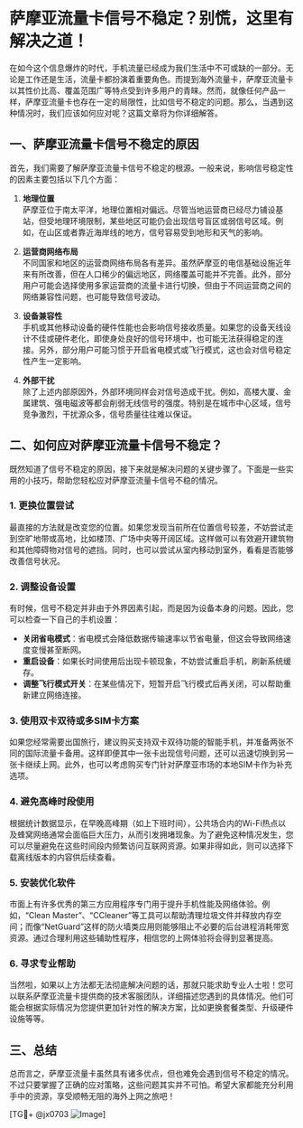 # 萨摩亚流量卡信号不稳定？别慌，这里有解决之道！

在如今这个信息爆炸的时代，手机流量已经成为我们生活中不可或缺的一部分。无论是工作还是生活，流量卡都扮演着重要角色。而提到海外流量卡，萨摩亚流量卡以其性价比高、覆盖范围广等特点受到许多用户的青睐。然而，就像任何产品一样，萨摩亚流量卡也存在一定的局限性，比如信号不稳定的问题。那么，当遇到这种情况时，我们应该如何应对呢？这篇文章将为你详细解答。

## 一、萨摩亚流量卡信号不稳定的原因

首先，我们需要了解萨摩亚流量卡信号不稳定的根源。一般来说，影响信号稳定性的因素主要包括以下几个方面：

1. **地理位置**  
   萨摩亚位于南太平洋，地理位置相对偏远。尽管当地运营商已经尽力铺设基站，但受地理环境限制，某些地区可能仍会出现信号盲区或弱信号区域。例如，在山区或者靠近海岸线的地方，信号容易受到地形和天气的影响。

2. **运营商网络布局**  
   不同国家和地区的运营商网络布局各有差异。虽然萨摩亚的电信基础设施近年来有所改善，但在人口稀少的偏远地区，网络覆盖可能并不完善。此外，部分用户可能会选择使用多家运营商的流量卡进行切换，但由于不同运营商之间的网络兼容性问题，也可能导致信号波动。

3. **设备兼容性**  
   手机或其他移动设备的硬件性能也会影响信号接收质量。如果您的设备天线设计不佳或硬件老化，即使身处良好的信号环境中，也可能无法获得稳定的连接。另外，部分用户可能习惯于开启省电模式或飞行模式，这也会对信号稳定性产生一定影响。

4. **外部干扰**  
   除了上述内部原因外，外部环境同样会对信号造成干扰。例如，高楼大厦、金属建筑、强电磁波等都会削弱无线信号的强度。特别是在城市中心区域，信号竞争激烈，干扰源众多，信号质量往往难以保证。

## 二、如何应对萨摩亚流量卡信号不稳定？

既然知道了信号不稳定的原因，接下来就是解决问题的关键步骤了。下面是一些实用的小技巧，帮助您轻松应对萨摩亚流量卡信号不稳的情况。

### 1. 更换位置尝试
最直接的方法就是改变您的位置。如果您发现当前所在位置信号较差，不妨尝试走到空旷地带或高地，比如楼顶、广场中央等开阔区域。这样做可以有效避开建筑物和其他障碍物对信号的遮挡。同时，也可以尝试从室内移动到室外，看看是否能够改善信号状况。

### 2. 调整设备设置
有时候，信号不稳定并非由于外界因素引起，而是因为设备本身的问题。因此，您可以检查一下自己的手机设置：
- **关闭省电模式**：省电模式会降低数据传输速率以节省电量，但这会导致网络速度变慢甚至断网。
- **重启设备**：如果长时间使用后出现卡顿现象，不妨尝试重启手机，刷新系统缓存。
- **调整飞行模式开关**：在某些情况下，短暂开启飞行模式后再关闭，可以帮助重新建立网络连接。

### 3. 使用双卡双待或多SIM卡方案
如果您经常需要出国旅行，建议购买支持双卡双待功能的智能手机，并准备两张不同的国际流量卡备用。这样即便其中一张卡出现信号问题，还可以迅速切换到另一张卡继续上网。此外，也可以考虑购买专门针对萨摩亚市场的本地SIM卡作为补充选项。

### 4. 避免高峰时段使用
根据统计数据显示，在早晚高峰期（如上下班时间），公共场合内的Wi-Fi热点以及蜂窝网络通常会面临巨大压力，从而引发拥堵现象。为了避免这种情况发生，您可以尽量避免在这些时间段内频繁访问互联网资源。如果非得如此，则可以选择下载离线版本的内容供后续查看。

### 5. 安装优化软件
市面上有许多优秀的第三方应用程序专门用于提升手机性能及网络体验。例如，“Clean Master”、“CCleaner”等工具可以帮助清理垃圾文件并释放内存空间；而像“NetGuard”这样的防火墙类应用则能够阻止不必要的后台进程消耗带宽资源。通过合理利用这些辅助性程序，相信您的上网体验将会得到显著提高。

### 6. 寻求专业帮助
当然啦，如果以上方法都无法彻底解决问题的话，那就只能求助专业人士啦！您可以联系萨摩亚流量卡提供商的技术客服团队，详细描述您遇到的具体情况。他们可能会根据实际情况为您提供更加针对性的解决方案，比如更换套餐类型、升级硬件设施等等。

## 三、总结

总而言之，萨摩亚流量卡虽然具有诸多优点，但也难免会遇到信号不稳定的情况。不过只要掌握了正确的应对策略，这些问题其实并不可怕。希望大家都能充分利用手中的资源，享受顺畅无阻的海外上网之旅吧！

[TG💪+ @jx0703 ![Image](https://github.com/user-attachments/assets/dbca1d08-cadb-493c-b0ec-ad6f7a83f270)]